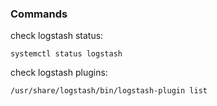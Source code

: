 ### Commands
check logstash status:
```
systemctl status logstash
```
check logstash plugins:
```
/usr/share/logstash/bin/logstash-plugin list
```
